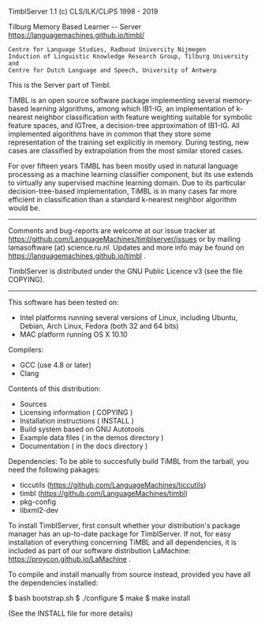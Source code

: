 TimblServer 1.1 (c) CLS/ILK/CLiPS 1998 - 2019

Tilburg Memory Based Learner -- Server
 https://languagemachines.github.io/timbl/

    Centre for Language Studies, Radboud University Nijmegen
    Induction of Linguistic Knowledge Research Group, Tilburg University and
    Centre for Dutch Language and Speech, University of Antwerp

This is the Server part of Timbl.


TiMBL is an open source software package implementing several memory-based
learning algorithms, among which IB1-IG, an implementation of k-nearest
neighbor classification with feature weighting suitable for symbolic feature
spaces, and IGTree, a decision-tree approximation of IB1-IG. All implemented
algorithms have in common that they store some representation of the training
set explicitly in memory. During testing, new cases are classified by
extrapolation from the most similar stored cases.

For over fifteen years TiMBL has been mostly used in natural language
processing as a machine learning classifier component, but its use extends to
virtually any supervised machine learning domain. Due to its particular
decision-tree-based implementation, TiMBL is in many cases far more efficient
in classification than a standard k-nearest neighbor algorithm would be.


-----------------------------------------------------------------------

Comments and bug-reports are welcome at our issue tracker at
https://github.com/LanguageMachines/timblserver/issues or by mailing
lamasoftware (at) science.ru.nl.
Updates and more info may be found on https://languagemachines.github.io/timbl .

TimblServer is distributed under the GNU Public Licence v3
  (see the file COPYING).

-----------------------------------------------------------------------

This software has been tested on:
- Intel platforms running several versions of Linux, including Ubuntu, Debian,
  Arch Linux, Fedora (both 32 and 64 bits)
- MAC platform running OS X 10.10

Compilers:
 - GCC (use 4.8 or later)
 - Clang

Contents of this distribution:
- Sources
- Licensing information ( COPYING )
- Installation instructions ( INSTALL )
- Build system based on GNU Autotools
- Example data files ( in the demos directory )
- Documentation ( in the docs directory )

Dependencies:
To be able to succesfully build TiMBL from the tarball, you need the
following pakages:
- ticcutils (https://github.com/LanguageMachines/ticcutils)
- timbl (https://github.com/LanguageMachines/timbl)
- pkg-config
- libxml2-dev


To install TimblServer, first consult whether your distribution's package manager has an up-to-date package for TimblServer.
If not, for easy installation of everything concerning TiMBL and all dependencies, it is included as part of our software
distribution LaMachine: https://proycon.github.io/LaMachine .

To compile and install manually from source instead, provided you have all the dependencies installed:

 $ bash bootstrap.sh
 $ ./configure
 $ make
 $ make install

(See the INSTALL file for more details)
